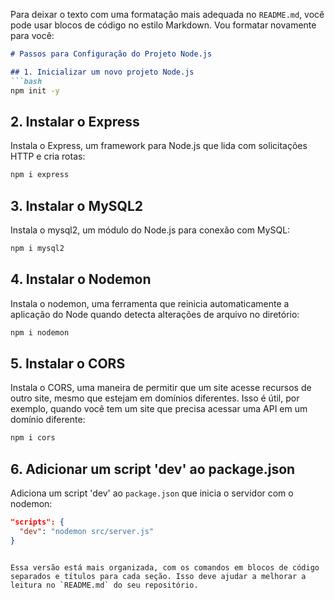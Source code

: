 Para deixar o texto com uma formatação mais adequada no `README.md`, você pode usar blocos de código no estilo Markdown. Vou formatar novamente para você:

```markdown
# Passos para Configuração do Projeto Node.js

## 1. Inicializar um novo projeto Node.js
```bash
npm init -y
```

## 2. Instalar o Express
Instala o Express, um framework para Node.js que lida com solicitações HTTP e cria rotas:
```bash
npm i express
```

## 3. Instalar o MySQL2
Instala o mysql2, um módulo do Node.js para conexão com MySQL:
```bash
npm i mysql2
```

## 4. Instalar o Nodemon
Instala o nodemon, uma ferramenta que reinicia automaticamente a aplicação do Node quando detecta alterações de arquivo no diretório:
```bash
npm i nodemon
```

## 5. Instalar o CORS
Instala o CORS, uma maneira de permitir que um site acesse recursos de outro site, mesmo que estejam em domínios diferentes. Isso é útil, por exemplo, quando você tem um site que precisa acessar uma API em um domínio diferente:
```bash
npm i cors
```

## 6. Adicionar um script 'dev' ao package.json
Adiciona um script 'dev' ao `package.json` que inicia o servidor com o nodemon:
```json
"scripts": {
  "dev": "nodemon src/server.js"
}
```
```

Essa versão está mais organizada, com os comandos em blocos de código separados e títulos para cada seção. Isso deve ajudar a melhorar a leitura no `README.md` do seu repositório.
